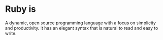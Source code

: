 # Ruby is

A dynamic, open source programming language with a focus on simplicity and productivity. It has an elegant syntax that is natural to read and easy to write.